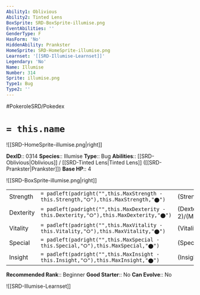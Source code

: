 ```yaml
---
Ability1: Oblivious
Ability2: Tinted Lens
BoxSprite: SRD-BoxSprite-illumise.png
EventAbilities: ''
GenderType: F
HasForm: 'No'
HiddenAbility: Prankster
HomeSprite: SRD-HomeSprite-illumise.png
Learnset: '[[SRD-Illumise-Learnset]]'
Legendary: 'No'
Name: Illumise
Number: 314
Sprite: illumise.png
Type1: Bug
Type2: ''
---
```


#PokeroleSRD/Pokedex

# `= this.name`

![[SRD-HomeSprite-illumise.png|right]]

**DexID**:: 0314
**Species**:: Illumise
**Type**:: Bug
**Abilities**:: [[SRD-Oblivious|Oblivious]] / [[SRD-Tinted Lens|Tinted Lens]] ([[SRD-Prankster|Prankster]])
**Base HP**:: 4

![[SRD-BoxSprite-illumise.png|right]]

|           |                                                                                        |                                          |
| --------- | -------------------------------------------------------------------------------------- | ---------------------------------------- |
| Strength  | `= padleft(padright("",this.MaxStrength - this.Strength,"⭘"),this.MaxStrength,"⬤")`    | (Strength::2)/(MaxStrength::4)   |
| Dexterity | `= padleft(padright("",this.MaxDexterity - this.Dexterity,"⭘"),this.MaxDexterity,"⬤")` | (Dexterity:: 2)/(MaxDexterity::5) |
| Vitality  | `= padleft(padright("",this.MaxVitality - this.Vitality,"⭘"),this.MaxVitality,"⬤")`    | (Vitality::2)/(MaxVitality::5)   |
| Special   | `= padleft(padright("",this.MaxSpecial - this.Special,"⭘"),this.MaxSpecial,"⬤")`       | (Special::2)/(MaxSpecial::5)     |
| Insight   | `= padleft(padright("",this.MaxInsight - this.Insight,"⭘"),this.MaxInsight,"⬤")`       | (Insight::2)/(MaxInsight::5)     |

**Recommended Rank**:: Beginner
**Good Starter**:: No
**Can Evolve**:: No

![[SRD-Illumise-Learnset]]